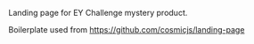 Landing page for EY Challenge mystery product.

Boilerplate used from https://github.com/cosmicjs/landing-page
